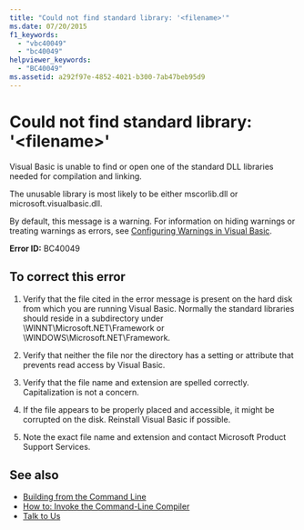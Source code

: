```yaml
---
title: "Could not find standard library: '<filename>'"
ms.date: 07/20/2015
f1_keywords: 
  - "vbc40049"
  - "bc40049"
helpviewer_keywords: 
  - "BC40049"
ms.assetid: a292f97e-4852-4021-b300-7ab47beb95d9
---
```

# Could not find standard library: '\<filename>'
Visual Basic is unable to find or open one of the standard DLL libraries needed for compilation and linking.  
  
 The unusable library is most likely to be either mscorlib.dll or microsoft.visualbasic.dll.  
  
 By default, this message is a warning. For information on hiding warnings or treating warnings as errors, see [Configuring Warnings in Visual Basic](/visualstudio/ide/configuring-warnings-in-visual-basic).  
  
 **Error ID:** BC40049  
  
## To correct this error  
  
1. Verify that the file cited in the error message is present on the hard disk from which you are running Visual Basic. Normally the standard libraries should reside in a subdirectory under \WINNT\Microsoft.NET\Framework or \WINDOWS\Microsoft.NET\Framework.  
  
2. Verify that neither the file nor the directory has a setting or attribute that prevents read access by Visual Basic.  
  
3. Verify that the file name and extension are spelled correctly. Capitalization is not a concern.  
  
4. If the file appears to be properly placed and accessible, it might be corrupted on the disk. Reinstall Visual Basic if possible.  
  
5. Note the exact file name and extension and contact Microsoft Product Support Services.  
  
## See also

- [Building from the Command Line](../../visual-basic/reference/command-line-compiler/building-from-the-command-line.md)
- [How to: Invoke the Command-Line Compiler](../../visual-basic/reference/command-line-compiler/how-to-invoke-the-command-line-compiler.md)
- [Talk to Us](/visualstudio/ide/talk-to-us)
